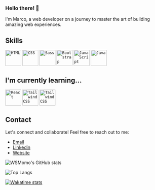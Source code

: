 <!--
**WSMomo/WSMomo** is a ✨ _special_ ✨ repository because its `README.md` (this file) appears on your GitHub profile.

Here are some ideas to get you started:

- 🔭 I’m currently working on ...
- 🌱 I’m currently learning ...
- 👯 I’m looking to collaborate on ...
- 🤔 I’m looking for help with ...
- 💬 Ask me about ...
- 📫 How to reach me: ...
- 😄 Pronouns: ...
- ⚡ Fun fact: ...
-->
### Hello there! 👋 
I'm Marco, a web developer on a journey to master the art of building amazing web experiences. 

## Skills 
<div>
	<code><img height="50" src="https://user-images.githubusercontent.com/25181517/192158954-f88b5814-d510-4564-b285-dff7d6400dad.png" alt="HTML" title="HTML"/></code>
	<code><img height="50" src="https://user-images.githubusercontent.com/25181517/183898674-75a4a1b1-f960-4ea9-abcb-637170a00a75.png" alt="CSS" title="CSS"/></code>
	<code><img height="50" src="https://user-images.githubusercontent.com/25181517/192158956-48192682-23d5-4bfc-9dfb-6511ade346bc.png" alt="Sass" title="Sass"/></code>
	<code><img height="50" src="https://user-images.githubusercontent.com/25181517/183898054-b3d693d4-dafb-4808-a509-bab54cf5de34.png" alt="Bootstrap" title="Bootstrap"/></code>
	<code><img height="50" src="https://user-images.githubusercontent.com/25181517/117447155-6a868a00-af3d-11eb-9cfe-245df15c9f3f.png" alt="JavaScript" title="JavaScript"/></code>
	<code><img height="50" src="https://user-images.githubusercontent.com/25181517/117201156-9a724800-adec-11eb-9a9d-3cd0f67da4bc.png" alt="Java" title="Java"/></code>
</div>

## I'm currently learning...
<div>
	<code><img height="50" src="https://user-images.githubusercontent.com/25181517/183897015-94a058a6-b86e-4e42-a37f-bf92061753e5.png" alt="React" title="React"/></code>
	<code><img height="50" src="https://user-images.githubusercontent.com/25181517/202896760-337261ed-ee92-4979-84c4-d4b829c7355d.png" alt="Tailwind CSS" title="Tailwind"/></code>
	<code><img height="50" src="https://user-images.githubusercontent.com/25181517/187896150-cc1dcb12-d490-445c-8e4d-1275cd2388d6.png" alt="Tailwind CSS" title="Tailwind"/></code>
</div>

## Contact
Let's connect and collaborate! Feel free to reach out to me:

- [Email](mailto:momomarcoj@gmail.com)
- [Linkedin](https://www.linkedin.com/in/marco-momo-61b08a159/?original_referer=https%3A%2F%2Fwsmomo.github.io%2F)
- [Website](https://wsmomo.github.io/Portfolio-Marco-Momo/)

![WSMomo's GitHub stats](https://github-readme-stats.vercel.app/api?username=wsmomo&theme=github_dark&hide=prs,issues,contribs&show_icons=true)

![Top Langs](https://github-readme-stats.vercel.app/api/top-langs/?username=wsmomo&layout=donut&theme=github_dark)

[![Wakatime stats](https://github-readme-stats.vercel.app/api/wakatime?username=wsmomo&theme=github_dark)](https://wakatime.com/@wsmomo)

